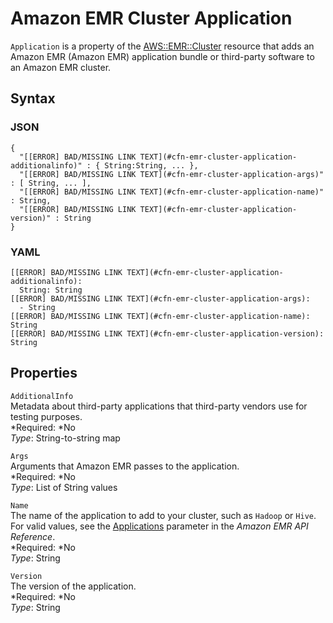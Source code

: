 # Amazon EMR Cluster Application<a name="aws-properties-emr-cluster-application"></a>

`Application` is a property of the [AWS::EMR::Cluster](aws-resource-emr-cluster.md) resource that adds an Amazon EMR \(Amazon EMR\) application bundle or third\-party software to an Amazon EMR cluster\.

## Syntax<a name="w3ab2c21c14d868b5"></a>

### JSON<a name="aws-properties-emr-cluster-application-syntax.json"></a>

```
{
  "[[ERROR] BAD/MISSING LINK TEXT](#cfn-emr-cluster-application-additionalinfo)" : { String:String, ... },
  "[[ERROR] BAD/MISSING LINK TEXT](#cfn-emr-cluster-application-args)" : [ String, ... ],
  "[[ERROR] BAD/MISSING LINK TEXT](#cfn-emr-cluster-application-name)" : String,
  "[[ERROR] BAD/MISSING LINK TEXT](#cfn-emr-cluster-application-version)" : String
}
```

### YAML<a name="aws-properties-emr-cluster-application-syntax.yaml"></a>

```
[[ERROR] BAD/MISSING LINK TEXT](#cfn-emr-cluster-application-additionalinfo):
  String: String
[[ERROR] BAD/MISSING LINK TEXT](#cfn-emr-cluster-application-args):
  - String
[[ERROR] BAD/MISSING LINK TEXT](#cfn-emr-cluster-application-name): String
[[ERROR] BAD/MISSING LINK TEXT](#cfn-emr-cluster-application-version): String
```

## Properties<a name="w3ab2c21c14d868b7"></a>

`AdditionalInfo`  
Metadata about third\-party applications that third\-party vendors use for testing purposes\.  
*Required: *No  
*Type*: String\-to\-string map

`Args`  
Arguments that Amazon EMR passes to the application\.  
*Required: *No  
*Type*: List of String values

`Name`  
The name of the application to add to your cluster, such as `Hadoop` or `Hive`\. For valid values, see the [Applications](http://docs.aws.amazon.com/ElasticMapReduce/latest/API/API_RunJobFlow.html) parameter in the *Amazon EMR API Reference*\.  
*Required: *No  
*Type*: String

`Version`  
The version of the application\.  
*Required: *No  
*Type*: String